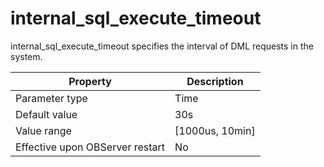 internal_sql_execute_timeout 
=================================================

internal_sql_execute_timeout specifies the interval of DML requests in the system. 


|          **Property**           |  **Description**  |
|---------------------------------|-------------------|
| Parameter type                  | Time              |
| Default value                   | 30s               |
| Value range                     | \[1000us, 10min\] |
| Effective upon OBServer restart | No                |


